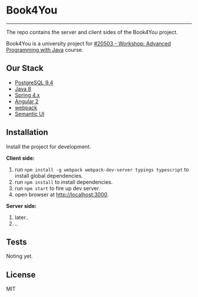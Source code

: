 # Book4You
---
The repo contains the server and client sides of the Book4You project.

Book4You is a university project for [#20503 - Workshop: Advanced Programming with Java](http://www-e.openu.ac.il/courses/20503.htm) course.


## Our Stack
* [PostgreSQL 9.4](http://www.postgresql.org/)
* [Java 8](https://www.oracle.com/java/)
* [Spring 4.x](https://spring.io/)
* [Angular 2](https://angular.io/)
* [webpack](https://webpack.github.io/)
* [Semantic UI](http://semantic-ui.com/)


## Installation
Install the project for development.

**Client side:**
1. run `npm install -g webpack webpack-dev-server typings typescript` to install global dependencies.
2. run `npm install` to install dependencies.
3. run `npm start` to fire up dev server.
4. open browser at [http://localhost:3000](http://localhost:3000).

**Server side:**
1. later..
2. ..


## Tests
Noting yet.


## License
MIT
